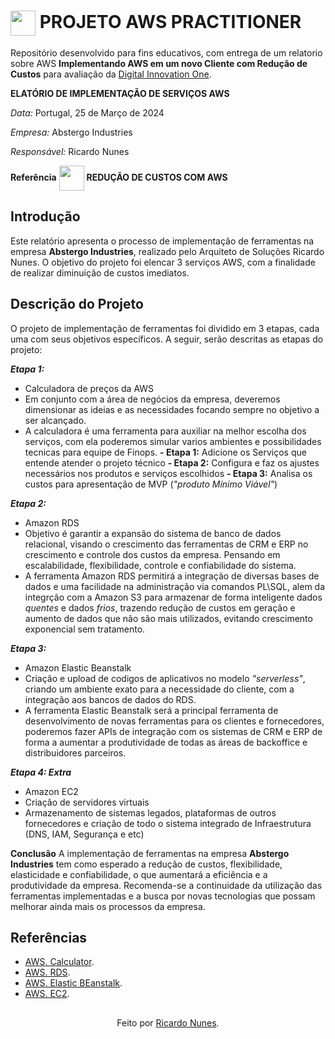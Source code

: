 <h1>
    <a href="https://www.dio.me/">
     <img align="center" width="40px" src="https://hermes.digitalinnovation.one/assets/diome/logo-minimized.png"></a>
    <span>PROJETO AWS PRACTITIONER</span>
</h1>

Repositório desenvolvido para fins educativos, com entrega de um relatorio sobre AWS **Implementando AWS em um novo Cliente com Redução de Custos** para avaliação da [Digital Innovation One](https://www.dio.me/).

**ELATÓRIO DE IMPLEMENTAÇÃO DE SERVIÇOS AWS**

*Data:* Portugal, 25 de Março de 2024

*Empresa:* Abstergo Industries 

*Responsável:* Ricardo Nunes

**Referência**
    <a href="https://git-scm.com/doc](https://us-east-1.console.aws.amazon.com/console/home?region=us-east-1#">
     <img align="center" width="40px" src="https://www.citypng.com/public/uploads/small/11596297757otxqduibd2cfaqftg7mqfiqel66qry89yvhvcp3icjnyl7ocparxrwvzwtey834bo8e3jba3qqouuznollkfkjlx2ozluwv9rmvi.png"></a>
    <span>**REDUÇÃO DE CUSTOS COM AWS**</span>

## Introdução
Este relatório apresenta o processo de implementação de ferramentas na empresa **Abstergo Industries**, realizado pelo Arquiteto de Soluções Ricardo Nunes. O objetivo do projeto foi elencar 3 serviços AWS, com a finalidade de realizar diminuição de custos imediatos.

## Descrição do Projeto
O projeto de implementação de ferramentas foi dividido em 3 etapas, cada uma com seus objetivos específicos. A seguir, serão descritas as etapas do projeto:

***Etapa 1:***
- Calculadora de preços da AWS
- Em conjunto com a área de negócios da empresa, deveremos dimensionar as ideias e as necessidades focando sempre no objetivo a ser alcançado.
- A calculadora é uma ferramenta para auxiliar na melhor escolha dos serviços, com ela poderemos simular varios ambientes e possibilidades tecnicas para equipe de Finops.
    **- Etapa 1:** Adicione os Serviços que entende atender o projeto técnico
    **- Etapa 2:** Configura e faz os ajustes necessários nos produtos e serviços escolhidos
    **- Etapa 3:** Analisa os custos para apresentação de MVP (*"produto Mínimo Viável"*)

***Etapa 2:***
- Amazon RDS
- Objetivo é garantir a expansão do sistema de banco de dados relacional, visando o crescimento das ferramentas de CRM e ERP no crescimento e controle dos custos da empresa. Pensando em escalabilidade, flexibilidade, controle e confiabilidade do sistema.
- A ferramenta Amazon RDS permitirá a integração de diversas bases de dados e uma facilidade na administração via comandos PL\SQL, alem da integrção com a Amazon S3 para armazenar de forma inteligente dados *quentes* e dados *frios*, trazendo redução de custos em geração e aumento de dados que não são mais utilizados, evitando crescimento exponencial sem tratamento.

***Etapa 3:***
- Amazon Elastic Beanstalk
- Criação e upload de codigos de aplicativos no modelo *"serverless"*, criando um ambiente exato para a necessidade do cliente, com a integração aos bancos de dados do RDS.
- A ferramenta Elastic Beanstalk será a principal ferramenta de desenvolvimento de novas ferramentas para os clientes e fornecedores, poderemos fazer APIs de integração com os sistemas de CRM e ERP de forma a aumentar a produtividade de todas as áreas de backoffice e distribuidores parceiros.

***Etapa 4: Extra***
- Amazon EC2
- Criação de servidores virtuais
- Armazenamento de sistemas legados, plataformas de outros fornecedores e criação de todo o sistema integrado de Infraestrutura (DNS, IAM, Segurança e etc)

**Conclusão**
A implementação de ferramentas na empresa **Abstergo Industries** tem como esperado a redução de custos, flexibilidade, elasticidade e confiabilidade, o que aumentará a eficiência e a produtividade da empresa. Recomenda-se a continuidade da utilização das ferramentas implementadas e a busca por novas tecnologias que possam melhorar ainda mais os processos da empresa.

## Referências
- [AWS. Calculator](https://calculator.aws/#/).
- [AWS. RDS](https://us-east-1.console.aws.amazon.com/rds/home?region=us-east-1).
- [AWS. Elastic BEanstalk](https://us-east-1.console.aws.amazon.com/elasticbeanstalk/home?region=us-east-1#/welcome).
- [AWS. EC2](https://us-east-1.console.aws.amazon.com/ec2/home?region=us-east-1#Home:).

##
<div align="center">Feito por <a href="https://github.com/ricardonunesoficial">Ricardo Nunes</a>.</div>




